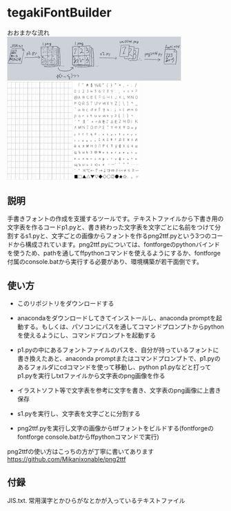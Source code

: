 <h1>tegakiFontBuilder</h1>
    おおまかな流れ
    <img src="3.png" width=80%>
    <div style="">
        <img src="1.png" width=30%>
        <img src="2.png" width=30%>
    </div>

## 説明
手書きフォントの作成を支援するツールです。テキストファイルから下書き用の文字表を作るコードp1.pyと、書き終わった文字表を文字ごとに名前をつけて分割するs1.pyと、文字ごとの画像からフォントを作るpng2ttf.pyという3つのコードから構成されています。png2ttf.pyについては、fontforgeのpythonバインドを使うため、pathを通してffpythonコマンドを使えるようにするか、fontforge付属のconsole.batから実行する必要があり、環境構築が若干面倒です。

## 使い方
- このリポジトリをダウンロードする
- anacondaをダウンロードしてきてインストールし、anaconda promptを起動する。もしくは、パソコンにパスを通してコマンドプロンプトからpythonを使えるようにし、コマンドプロンプトを起動する
- p1.pyの中にあるフォントファイルのパスを、自分が持っているフォントに書き換えたあと、anaconda promptまたはコマンドプロンプトで、p1.pyのあるフォルダにcdコマンドを使って移動し、python p1.pyなどと打ってp1.pyを実行しtxtファイルから文字表のpng画像を作る
- イラストソフト等で文字表を参考に文字を書き、文字表のpng画像に上書き保存</p>
- s1.pyを実行し、文字表を文字ごとに分割する

- png2ttf.pyを実行し文字の画像からttfフォントをビルドする(fontforgeのfontforge console.batからffpythonコマンドで実行)

png2ttfの使い方はこっちの方が丁寧に書いてあります
https://github.com/Mikanixonable/png2ttf

## 付録
JIS.txt. 
常用漢字とかひらがなとかが入っているテキストファイル
